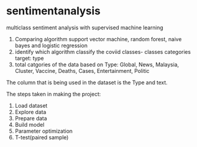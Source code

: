 # sentimentanalysis
multiclass sentiment analysis with supervised machine learning


1. Comparing algorithm support vector machine, random forest, naive bayes and logistic regression  
2. identify which algorithm classify the coviid classes- classes categories target: type 
3. total catgories of the data based on Type: Global, News, Malaysia, Cluster, Vaccine, Deaths, Cases, Entertainment, Politic

The column that is being used in the dataset is the Type and text.

The steps taken in making the project:
1. Load dataset 
2. Explore data
3. Prepare data
4. Build model
5. Parameter optimization
6. T-test(paired sample)

